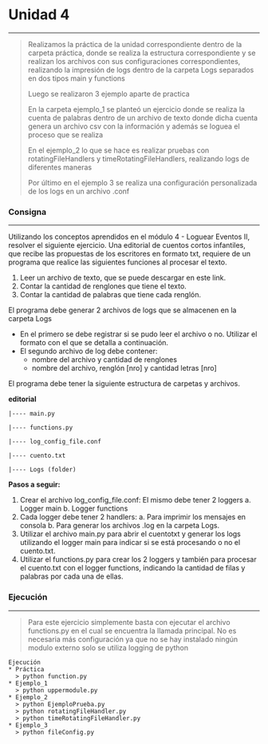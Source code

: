 # Unidad 4
----
>Realizamos la práctica de la unidad correspondiente dentro de la carpeta práctica, donde se realiza la estructura correspondiente y se realizan los archivos con sus configuraciones correspondientes, realizando la impresión de logs dentro de la carpeta Logs separados en dos tipos main y functions
>
>Luego se realizaron 3 ejemplo aparte de practica 
> 
>En la carpeta ejemplo_1 se planteó un ejercicio donde se realiza la cuenta de palabras dentro de un archivo de texto donde dicha cuenta genera un archivo csv con la información y además se loguea el proceso que se realiza
>
>En el ejemplo_2 lo que se hace es realizar pruebas con rotatingFileHandlers y timeRotatingFileHandlers, realizando logs de diferentes maneras
>
>Por último en el ejemplo 3 se realiza una configuración personalizada de los logs en un archivo .conf

### Consigna
----
Utilizando los conceptos aprendidos en el módulo 4 - Loguear
Eventos II, resolver el siguiente ejercicio.
Una editorial de cuentos cortos infantiles, que recibe las propuestas
de los escritores en formato txt, requiere de un programa que realice
las siguientes funciones al procesar el texto.
1. Leer un archivo de texto, que se puede descargar en este link.
2. Contar la cantidad de renglones que tiene el texto.
3. Contar la cantidad de palabras que tiene cada renglón.

El programa debe generar 2 archivos de logs que se almacenen en
la carpeta Logs
* En el primero se debe registrar si se pudo leer el archivo o no.
Utilizar el formato con el que se detalla a continuación.
* El segundo archivo de log debe contener:
  * nombre del archivo y cantidad de renglones
  * nombre del archivo, renglón [nro] y cantidad letras [nro]

El programa debe tener la siguiente estructura de carpetas y archivos.

**editorial**

    |---- main.py

    |---- functions.py

    |---- log_config_file.conf

    |---- cuento.txt

    |---- Logs (folder)

__Pasos a seguir:__
1. Crear el archivo log_config_file.conf: El mismo debe tener 2 loggers
a. Logger main
b. Logger functions
2. Cada logger debe tener 2 handlers:
a. Para imprimir los mensajes en consola
b. Para generar los archivos .log en la carpeta Logs.
3. Utilizar el archivo main.py para abrir el cuentotxt y generar los logs
utilizando el logger main para indicar si se está procesando o no el
cuento.txt.
4. Utilizar el functions.py para crear los 2 loggers y también para procesar
el cuento.txt con el logger functions, indicando la cantidad de filas y
palabras por cada una de ellas.

### Ejecución
----
>Para este ejercicio simplemente basta con ejecutar el archivo functions.py en el cual se encuentra la llamada principal. No es necesaria más configuración ya que no se hay instalado ningún modulo externo solo se utiliza logging de python 
>
~~~
Ejecución
* Práctica
  > python function.py
* Ejemplo_1
  > python uppermodule.py
* Ejemplo_2
  > python EjemploPrueba.py
  > python rotatingFileHandler.py
  > python timeRotatingFileHandler.py
* Ejemplo_3
  > python fileConfig.py
~~~